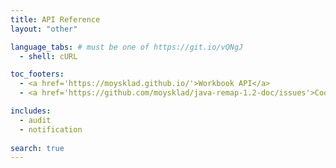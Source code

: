 ```yaml
---
title: API Reference
layout: "other"

language_tabs: # must be one of https://git.io/vQNgJ
  - shell: cURL

toc_footers:
  - <a href='https://moysklad.github.io/'>Workbook API</a>
  - <a href='https://github.com/moysklad/java-remap-1.2-doc/issues'>Сообщите об ошибке</a>

includes:
  - audit
  - notification
  
search: true
---  
```

